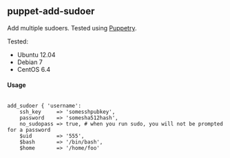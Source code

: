 puppet-add-sudoer
-----------------

Add multiple sudoers. Tested using [Puppetry](https://github.com/drogerschariot/Puppetry). 


Tested:
* Ubuntu 12.04
* Debian 7
* CentOS 6.4


#### Usage #####
<pre>
<code>
add_sudoer { 'username':
	ssh_key 	=> 'somesshpubkey',
	password	=> 'somesha512hash', 
	no_sudopass	=> true, # when you run sudo, you will not be prompted for a password
	$uid 		=> '555', 
	$bash  		=> '/bin/bash',
	$home  		=> '/home/foo'
</code>
</pre>
